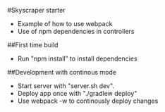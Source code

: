 #Skyscraper starter

* Example of how to use webpack
* Use of npm dependencies in controllers


##First time build

* Run "npm install" to install dependencies

##Development with continous mode

* Start server with "server.sh dev".
* Deploy app once with "./gradlew deploy"
* Use webpack -w to continously deploy changes

